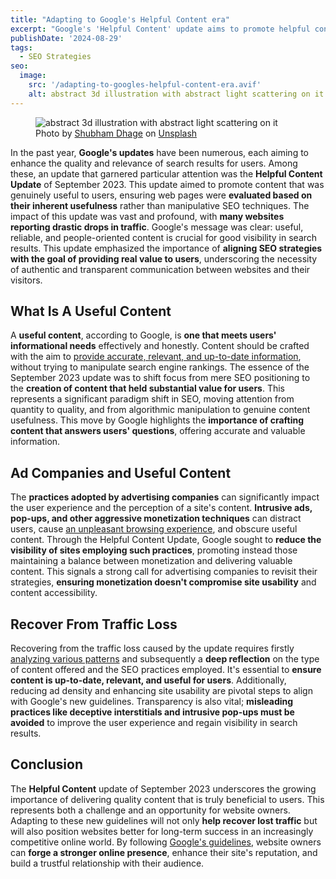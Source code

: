 ```yaml
---
title: "Adapting to Google's Helpful Content era"
excerpt: "Google's 'Helpful Content' update aims to promote helpful content. Adapting can lead to better rankings and traffic."
publishDate: '2024-08-29'
tags:
  - SEO Strategies
seo:
  image:
    src: '/adapting-to-googles-helpful-content-era.avif'
    alt: abstract 3d illustration with abstract light scattering on it
---
```


<figure>
  <img id="cover-img" src="/adapting-to-googles-helpful-content-era.avif" alt="abstract 3d illustration with abstract light scattering on it">
  <figcaption>Photo by <a href="https://unsplash.com/@theshubhamdhage?utm_content=creditCopyText&amp;utm_medium=referral&amp;utm_source=unsplash">Shubham Dhage</a> on <a href="https://unsplash.com/photos/a-3d-image-of-a-box-with-a-lot-of-bubbles-coming-out-of-it-50GSjnC7qXw?utm_content=creditCopyText&amp;utm_medium=referral&amp;utm_source=unsplash">Unsplash</a></figcaption>
</figure>

In the past year, **Google's updates** have been numerous, each aiming to enhance the quality and relevance of search results for users. Among these, an update that garnered particular attention was the **Helpful Content Update** of September 2023. This update aimed to promote content that was genuinely useful to users, ensuring web pages were **evaluated based on their inherent usefulness** rather than manipulative SEO techniques. The impact of this update was vast and profound, with **many websites reporting drastic drops in traffic**. Google's message was clear: useful, reliable, and people-oriented content is crucial for good visibility in search results. This update emphasized the importance of **aligning SEO strategies with the goal of providing real value to users**, underscoring the necessity of authentic and transparent communication between websites and their visitors.

## What Is A Useful Content

A **useful content**, according to Google, is **one that meets users' informational needs** effectively and honestly. Content should be crafted with the aim to [provide accurate, relevant, and up-to-date information](https://developers.google.com/search/docs/fundamentals/creating-helpful-content), without trying to manipulate search engine rankings. The essence of the September 2023 update was to shift focus from mere SEO positioning to the **creation of content that held substantial value for users**. This represents a significant paradigm shift in SEO, moving attention from quantity to quality, and from algorithmic manipulation to genuine content usefulness. This move by Google highlights the **importance of crafting content that answers users' questions**, offering accurate and valuable information.

## Ad Companies and Useful Content

The **practices adopted by advertising companies** can significantly impact the user experience and the perception of a site's content. **Intrusive ads, pop-ups, and other aggressive monetization techniques** can distract users, cause [an unpleasant browsing experience](https://developers.google.com/search/docs/appearance/page-experience), and obscure useful content. Through the Helpful Content Update, Google sought to **reduce the visibility of sites employing such practices**, promoting instead those maintaining a balance between monetization and delivering valuable content. This signals a strong call for advertising companies to revisit their strategies, **ensuring monetization doesn't compromise site usability** and content accessibility.

## Recover From Traffic Loss

Recovering from the traffic loss caused by the update requires firstly [analyzing various patterns](https://developers.google.com/search/blog/2021/07/search-traffic-drops) and subsequently a **deep reflection** on the type of content offered and the SEO practices employed. It's essential to **ensure content is up-to-date, relevant, and useful for users**. Additionally, reducing ad density and enhancing site usability are pivotal steps to align with Google's new guidelines. Transparency is also vital; **misleading practices like deceptive interstitials and intrusive pop-ups must be avoided** to improve the user experience and regain visibility in search results.

## Conclusion

The **Helpful Content** update of September 2023 underscores the growing importance of delivering quality content that is truly beneficial to users. This represents both a challenge and an opportunity for website owners. Adapting to these new guidelines will not only **help recover lost traffic** but will also position websites better for long-term success in an increasingly competitive online world. By following [Google's guidelines](https://developers.google.com/search/docs/essentials), website owners can **forge a stronger online presence**, enhance their site's reputation, and build a trustful relationship with their audience.